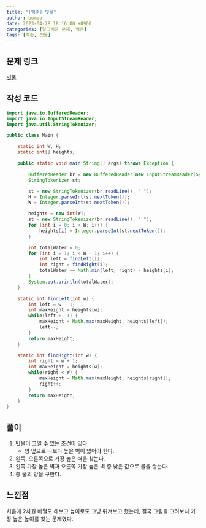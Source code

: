 ```yaml
---
title: "[백준] 빗물"
author: bumoo
date: 2023-04-28 18:16:00 +0900
categories: [알고리즘 문제, 백준]
tags: [백준, 빗물]
---
```


## 문제 링크

[빗물](https://www.acmicpc.net/problem/14719)

## 작성 코드

```java
import java.io.BufferedReader;
import java.io.InputStreamReader;
import java.util.StringTokenizer;

public class Main {

    static int W, H;
    static int[] heights;

    public static void main(String[] args) throws Exception {

        BufferedReader br = new BufferedReader(new InputStreamReader(System.in));
        StringTokenizer st;

        st = new StringTokenizer(br.readLine(), " ");
        H = Integer.parseInt(st.nextToken());
        W = Integer.parseInt(st.nextToken());

        heights = new int[W];
        st = new StringTokenizer(br.readLine(), " ");
        for (int i = 0; i < W; i++) {
            heights[i] = Integer.parseInt(st.nextToken());
        }

        int totalWater = 0;
        for (int i = 1; i < W - 1; i++) {
            int left = findLeft(i);
            int right = findRight(i);
            totalWater += Math.min(left, right) - heights[i];
        }
        System.out.println(totalWater);
    }

    static int findLeft(int w) {
        int left = w - 1;
        int maxHeight = heights[w];
        while(left > -1) {
            maxHeight = Math.max(maxHeight, heights[left]);
            left--;
        }
        return maxHeight;
    }

    static int findRight(int w) {
        int right = w + 1;
        int maxHeight = heights[w];
        while(right < W) {
            maxHeight = Math.max(maxHeight, heights[right]);
            right++;
        }
        return maxHeight;
    }
}
```

## 풀이
1. 빗물이 고일 수 있는 조건이 있다.
   - 양 옆으로 나보다 높은 벽이 있어야 한다.
2. 왼쪽, 오른쪽으로 가장 높은 벽을 찾는다.
3. 왼쪽 가장 높은 벽과 오른쪽 가장 높은 벽 중 낮은 값으로 물을 쌓는다.
4. 총 물의 양을 구한다.

## 느낀점
처음에 2차원 배열도 해보고 높이로도 그냥 뒤져보고 했는데, 결국 그림을 그려보니 가장 높은 높이를 찾는 문제였다.

